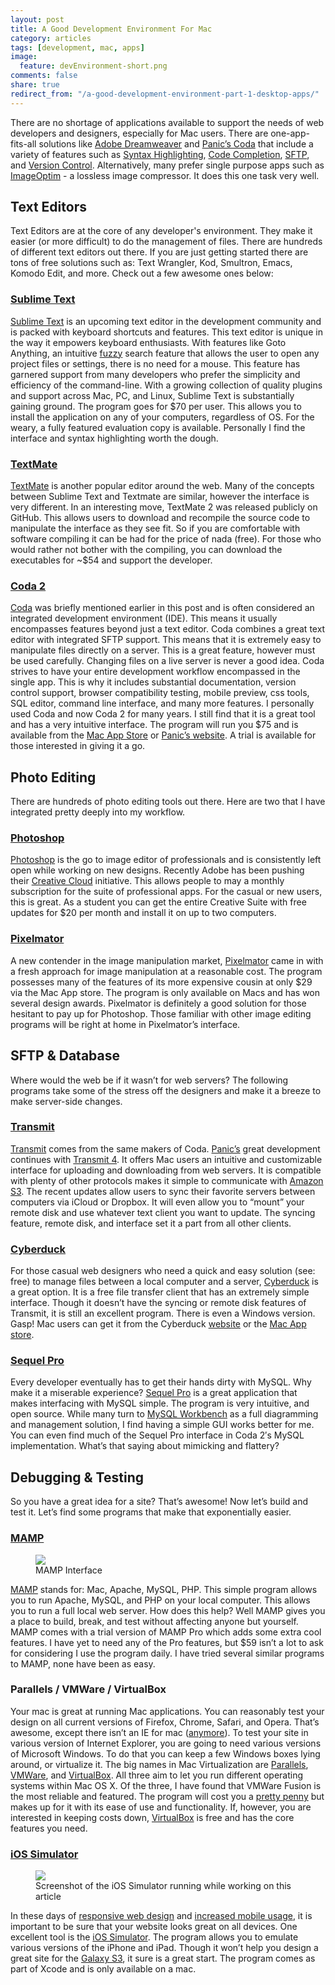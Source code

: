 ```yaml
---
layout: post
title: A Good Development Environment For Mac
category: articles
tags: [development, mac, apps]
image:
  feature: devEnvironment-short.png
comments: false
share: true
redirect_from: "/a-good-development-environment-part-1-desktop-apps/"
---
```


There are no shortage of applications available to support the needs of web developers and designers, especially for Mac users. There are one-app-fits-all solutions like [Adobe Dreamweaver](http://www.adobe.com/products/dreamweaver.html) and [Panic’s Coda](http://panic.com/coda/) that include a variety of features such as [Syntax Highlighting](http://en.wikipedia.org/wiki/Syntax_highlighting), [Code Completion](http://en.wikipedia.org/wiki/Autocomplete#In_source_code_editors), [SFTP](http://en.wikipedia.org/wiki/SSH_File_Transfer_Protocol), and [Version Control](http://en.wikipedia.org/wiki/Version_control). Alternatively, many prefer single purpose apps such as [ImageOptim](http://imageoptim.com/) - a lossless image compressor. It does this one task very well.

## Text Editors

Text Editors are at the core of any developer's environment. They make it easier (or more difficult) to do the management of files. There are hundreds of different text editors out there. If you are just getting started there are tons of free solutions such as: Text Wrangler, Kod, Smultron, Emacs, Komodo Edit, and more. Check out a few awesome ones below:

### [Sublime Text](http://www.sublimetext.com/)

[Sublime Text](http://www.sublimetext.com/) is an upcoming text editor in the development community and is packed with keyboard shortcuts and features. This text editor is unique in the way it empowers keyboard enthusiasts. With features like Goto Anything, an intuitive [fuzzy](http://en.wikipedia.org/wiki/Approximate_string_matching) search feature that allows the user to open any project files or settings, there is no need for a mouse. This feature has garnered support from many developers who prefer the simplicity and efficiency of the command-line. With a growing collection of quality plugins and support across Mac, PC, and Linux, Sublime Text is substantially gaining ground. The program goes for $70 per user. This allows you to install the application on any of your computers, regardless of OS. For the weary, a fully featured evaluation copy is available. Personally I find the interface and syntax highlighting worth the dough.

### [TextMate](http://macromates.com/)

[TextMate](http://macromates.com/) is another popular editor around the web. Many of the concepts between Sublime Text and Textmate are similar, however the interface is very different. In an interesting move, TextMate 2 was released publicly on GitHub. This allows users to download and recompile the source code to manipulate the interface as they see fit. So if you are comfortable with software compiling it can be had for the price of nada (free). For those who would rather not bother with the compiling, you can download the executables for ~$54 and support the developer.

### [Coda 2](http://panic.com/coda/)

[Coda](http://panic.com/coda/) was briefly mentioned earlier in this post and is often considered an integrated development environment (IDE). This means it usually encompasses features beyond just a text editor. Coda combines a great text editor with integrated SFTP support. This means that it is extremely easy to manipulate files directly on a server. This is a great feature, however must be used carefully. Changing files on a live server is never a good idea. Coda strives to have your entire development workflow encompassed in the single app. This is why it includes substantial documentation, version control support, browser compatibility testing, mobile preview, css tools, SQL editor, command line interface, and many more features. I personally used Coda and now Coda 2 for many years. I still find that it is a great tool and has a very intuitive interface. The program will run you $75 and is available from the [Mac App Store](https://itunes.apple.com/us/app/coda-2/id499340368?mt=12&uo=4&at=11l4BV) or [Panic’s website](https://panic.com/coda/buy.html). A trial is available for those interested in giving it a go.

## Photo Editing

There are hundreds of photo editing tools out there. Here are two that I have integrated pretty deeply into my workflow.

### [Photoshop](http://www.adobe.com/products/photoshop.html)

[Photoshop](http://www.adobe.com/products/photoshop.html) is the go to image editor of professionals and is consistently left open while working on new designs. Recently Adobe has been pushing their [Creative Cloud](http://www.adobe.com/products/creativecloud.html) initiative. This allows people to may a monthly subscription for the suite of professional apps. For the casual or new users, this is great. As a student you can get the entire Creative Suite with free updates for $20 per month and install it on up to two computers.

### [Pixelmator](http://www.pixelmator.com/)

A new contender in the image manipulation market, [Pixelmator](http://www.pixelmator.com/) came in with a fresh approach for image manipulation at a reasonable cost. The program possesses many of the features of its more expensive cousin at only $29 via the Mac App store. The program is only available on Macs and has won several design awards. Pixelmator is definitely a good solution for those hesitant to pay up for Photoshop. Those familiar with other image editing programs will be right at home in Pixelmator’s interface.

## SFTP & Database

Where would the web be if it wasn’t for web servers? The following programs take some of the stress off the designers and make it a breeze to make server-side changes. 

### [Transmit](http://panic.com/transmit/)

[Transmit](http://panic.com/transmit/) comes from the same makers of Coda. [Panic’s](http://panic.com/) great development continues with [Transmit 4](http://panic.com/transmit/). It offers Mac users an intuitive and customizable interface for uploading and downloading from web servers. It is compatible with plenty of other protocols makes it simple to communicate with [Amazon S3](http://aws.amazon.com/s3/). The recent updates allow users to sync their favorite servers between computers via iCloud or Dropbox. It will even allow you to “mount” your remote disk and use whatever text client you want to update. The syncing feature, remote disk, and interface set it a part from all other clients.

### [Cyberduck](http://cyberduck.ch/)

For those casual web designers who need a quick and easy solution (see: free) to manage files between a local computer and a server, [Cyberduck](http://cyberduck.ch/) is a great option. It is a free file transfer client that has an extremely simple interface. Though it doesn’t have the syncing or remote disk features of Transmit, it is still an excellent program. There is even a Windows version. Gasp! Mac users can get it from the Cyberduck [website](http://cyberduck.ch/) or the [Mac App store](http://cyberduck.ch/appstore).

### [Sequel Pro](http://www.sequelpro.com/)

Every developer eventually has to get their hands dirty with MySQL. Why make it a miserable experience? [Sequel Pro](http://www.sequelpro.com/) is a great application that makes interfacing with MySQL simple. The program is very intuitive, and open source. While many turn to [MySQL Workbench](http://www.mysql.com/products/workbench/) as a full diagramming and management solution, I find having a simple GUI works better for me. You can even find much of the Sequel Pro interface in Coda 2′s MySQL implementation. What’s that saying about mimicking and flattery?

## Debugging & Testing

So you have a great idea for a site? That’s awesome! Now let’s build and test it. Let’s find some programs that make that exponentially easier.

### [MAMP](http://www.mamp.info/en/index.html)

<figure>
	<a href="{{ site.url }}/images/mamp-front.png"><img src="{{ site.url }}/images/mamp-front.png"></a>
	<figcaption>MAMP Interface</figcaption>
</figure>

[MAMP](http://www.mamp.info/en/index.html) stands for: Mac, Apache, MySQL, PHP. This simple program allows you to run Apache, MySQL, and PHP on your local computer. This allows you to run a full local web server. How does this help? Well MAMP gives you a place to build, break, and test without affecting anyone but yourself. MAMP comes with a trial version of MAMP Pro which adds some extra cool features. I have yet to need any of the Pro features, but $59 isn’t a lot to ask for considering I use the program daily. I have tried several similar programs to MAMP, none have been as easy.

### Parallels / VMWare / VirtualBox

Your mac is great at running Mac applications. You can reasonably test your design on all current versions of Firefox, Chrome, Safari, and Opera. That’s awesome, except there isn’t an IE for mac ([anymore](http://en.wikipedia.org/wiki/Internet_Explorer_for_Mac)). To test your site in various version of Internet Explorer, you are going to need various versions of Microsoft Windows. To do that you can keep a few Windows boxes lying around, or virtualize it. The big names in Mac Virtualization are [Parallels](http://www.parallels.com/), [VMWare](http://www.vmware.com/products/fusion/), and [VirtualBox](https://www.virtualbox.org/wiki/Downloads). All three aim to let you run different operating systems within Mac OS X. Of the three, I have found that VMWare Fusion is the most reliable and featured. The program will cost you a [pretty penny](http://store.vmware.com/DRHM/store?Action=DisplayProductDetailsPage&SiteID=vmware&Locale=en_US&ThemeID=2485600&productID=285051300&src=WWW_eBIZ_productpage_Fusion_Buy_US) but makes up for it with its ease of use and functionality. If, however, you are interested in keeping costs down, [VirtualBox](https://www.virtualbox.org/wiki/Downloads) is free and has the core features you need.

### [iOS Simulator](https://developer.apple.com/library/ios/documentation/IDEs/Conceptual/iOS_Simulator_Guide/Introduction/Introduction.html)

<figure>
	<a href="{{ site.url }}/images/devEnvironment-screenshot-big.png"><img src="{{ site.url }}/images/devEnvironment-screenshot-small.png"></a>
	<figcaption>Screenshot of the iOS Simulator running while working on this article</figcaption>
</figure>

In these days of [responsive web design](http://coding.smashingmagazine.com/2011/01/12/guidelines-for-responsive-web-design/) and [increased mobile usage](http://www.smartinsights.com/mobile-marketing/mobile-marketing-analytics/mobile-marketing-statistics/), it is important to be sure that your website looks great on all devices. One excellent tool is the [iOS Simulator](https://developer.apple.com/library/ios/documentation/IDEs/Conceptual/iOS_Simulator_Guide/Introduction/Introduction.html). The program allows you to emulate various versions of the iPhone and iPad. Though it won’t help you design a great site for the [Galaxy S3](http://www.samsung.com/global/microsite/galaxys4/), it sure is a great start. The program comes as part of Xcode and is only available on a mac.
